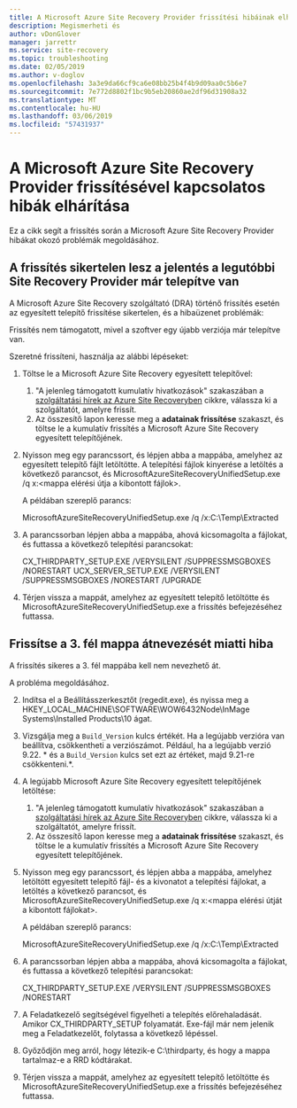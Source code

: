 ```yaml
---
title: A Microsoft Azure Site Recovery Provider frissítési hibáinak elhárítása |} A Microsoft Docs
description: Megismerheti és
author: vDonGlover
manager: jarrettr
ms.service: site-recovery
ms.topic: troubleshooting
ms.date: 02/05/2019
ms.author: v-doglov
ms.openlocfilehash: 3a3e9da66cf9ca6e08bb25b4f4b9d09aa0c5b6e7
ms.sourcegitcommit: 7e772d8802f1bc9b5eb20860ae2df96d31908a32
ms.translationtype: MT
ms.contentlocale: hu-HU
ms.lasthandoff: 03/06/2019
ms.locfileid: "57431937"
---
```

# <a name="troubleshoot-microsoft-azure-site-recovery-provider-upgrade-failures"></a>A Microsoft Azure Site Recovery Provider frissítésével kapcsolatos hibák elhárítása

Ez a cikk segít a frissítés során a Microsoft Azure Site Recovery Provider hibákat okozó problémák megoldásához.

## <a name="the-upgrade-fails-reporting-that-the-latest-site-recovery-provider-is-already-installed"></a>A frissítés sikertelen lesz a jelentés a legutóbbi Site Recovery Provider már telepítve van

A Microsoft Azure Site Recovery szolgáltató (DRA) történő frissítés esetén az egyesített telepítő frissítése sikertelen, és a hibaüzenet problémák:

Frissítés nem támogatott, mivel a szoftver egy újabb verziója már telepítve van.

Szeretné frissíteni, használja az alábbi lépéseket:

1. Töltse le a Microsoft Azure Site Recovery egyesített telepítővel:
   1. "A jelenleg támogatott kumulatív hivatkozások" szakaszában a [szolgáltatási hírek az Azure Site Recoveryben](service-updates-how-to.md##links-to-currently-supported-update-rollups) cikkre, válassza ki a szolgáltatót, amelyre frissít.
   2. Az összesítő lapon keresse meg a **adatainak frissítése** szakaszt, és töltse le a kumulatív frissítés a Microsoft Azure Site Recovery egyesített telepítőjének.

2. Nyisson meg egy parancssort, és lépjen abba a mappába, amelyhez az egyesített telepítő fájlt letöltötte. A telepítési fájlok kinyerése a letöltés a következő parancsot, és MicrosoftAzureSiteRecoveryUnifiedSetup.exe /q x:&lt;mappa elérési útja a kibontott fájlok&gt;.
    
    A példában szereplő parancs:

    MicrosoftAzureSiteRecoveryUnifiedSetup.exe /q /x:C:\Temp\Extracted

3. A parancssorban lépjen abba a mappába, ahová kicsomagolta a fájlokat, és futtassa a következő telepítési parancsokat:
   
    CX_THIRDPARTY_SETUP.EXE /VERYSILENT /SUPPRESSMSGBOXES /NORESTART  UCX_SERVER_SETUP.EXE /VERYSILENT /SUPPRESSMSGBOXES /NORESTART /UPGRADE

1. Térjen vissza a mappát, amelyhez az egyesített telepítő letöltötte és MicrosoftAzureSiteRecoveryUnifiedSetup.exe a frissítés befejezéséhez futtassa. 

## <a name="upgrade-failure-due-to-the-3rd-party-folder-being-renamed"></a>Frissítse a 3. fél mappa átnevezését miatti hiba

A frissítés sikeres a 3. fél mappába kell nem nevezhető át.

A probléma megoldásához.

2. Indítsa el a Beállításszerkesztőt (regedit.exe), és nyissa meg a HKEY_LOCAL_MACHINE\SOFTWARE\WOW6432Node\InMage Systems\Installed Products\10 ágat.
3. Vizsgálja meg a `Build_Version` kulcs értékét. Ha a legújabb verzióra van beállítva, csökkentheti a verziószámot. Például, ha a legújabb verzió 9.22. \* és a `Build_Version` kulcs set ezt az értéket, majd 9.21-re csökkenteni.\*.
4. A legújabb Microsoft Azure Site Recovery egyesített telepítőjének letöltése:
   1. "A jelenleg támogatott kumulatív hivatkozások" szakaszában a [szolgáltatási hírek az Azure Site Recoveryben](service-updates-how-to.md##links-to-currently-supported-update-rollups) cikkre, válassza ki a szolgáltatót, amelyre frissít.
   2. Az összesítő lapon keresse meg a **adatainak frissítése** szakaszt, és töltse le a kumulatív frissítés a Microsoft Azure Site Recovery egyesített telepítőjének.
5. Nyisson meg egy parancssort, és lépjen abba a mappába, amelyhez letöltött egyesített telepítő fájl- és a kivonatot a telepítési fájlokat, a letöltés a következő parancsot, és MicrosoftAzureSiteRecoveryUnifiedSetup.exe /q x:&lt;mappa elérési útját a kibontott fájlokat&gt;.

    A példában szereplő parancs:

    MicrosoftAzureSiteRecoveryUnifiedSetup.exe /q /x:C:\Temp\Extracted

4. A parancssorban lépjen abba a mappába, ahová kicsomagolta a fájlokat, és futtassa a következő telepítési parancsokat:
   
    CX_THIRDPARTY_SETUP.EXE /VERYSILENT /SUPPRESSMSGBOXES /NORESTART

5. A Feladatkezelő segítségével figyelheti a telepítés előrehaladását. Amikor CX_THIRDPARTY_SETUP folyamatát. Exe-fájl már nem jelenik meg a Feladatkezelőt, folytassa a következő lépéssel.
6. Győződjön meg arról, hogy létezik-e C:\thirdparty, és hogy a mappa tartalmaz-e a RRD kódtárakat.
1. Térjen vissza a mappát, amelyhez az egyesített telepítő letöltötte és MicrosoftAzureSiteRecoveryUnifiedSetup.exe a frissítés befejezéséhez futtassa. 
